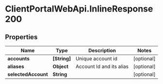 # ClientPortalWebApi.InlineResponse200

## Properties
Name | Type | Description | Notes
------------ | ------------- | ------------- | -------------
**accounts** | **[String]** | Unique account id | [optional] 
**aliases** | **Object** | Account Id and its alias | [optional] 
**selectedAccount** | **String** |  | [optional] 


